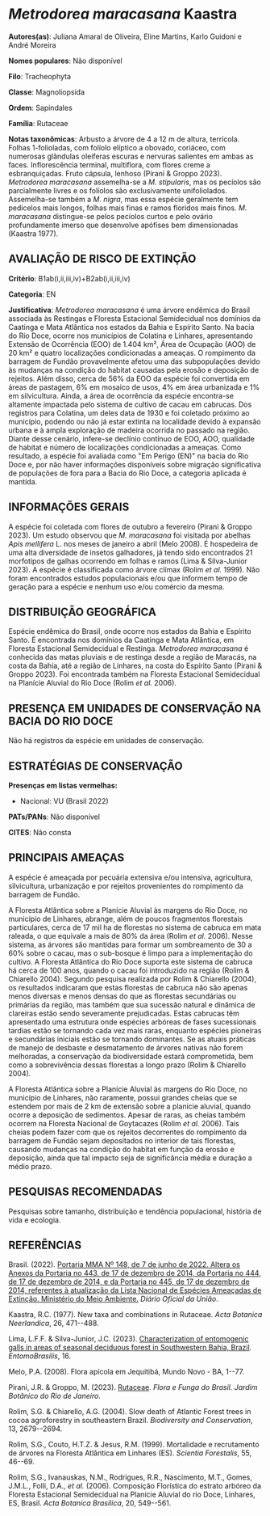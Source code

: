 # *Metrodorea maracasana* Kaastra

**Autores(as)**: Juliana Amaral de Oliveira, Eline Martins, Karlo Guidoni e André Moreira

**Nomes populares**: Não disponível

**Filo**: Tracheophyta

**Classe**: Magnoliopsida

**Ordem**: Sapindales

**Família**: Rutaceae

**Notas taxonômicas**: Arbusto a árvore de 4 a 12 m de altura, terrícola. Folhas 1-folioladas, com folíolo elíptico a obovado, coriáceo, com numerosas glândulas oleíferas escuras e nervuras salientes em ambas as faces. Inflorescência terminal, multiflora, com flores creme a esbranquiçadas. Fruto cápsula, lenhoso (Pirani & Groppo 2023).  *Metrodorea maracasana* assemelha-se a *M. stipularis*, mas os pecíolos são parcialmente livres e os folíolos são exclusivamente unifoliolados.  Assemelha-se também a *M. nigra*, mas essa espécie geralmente tem pedicelos mais longos, folhas mais finas e ramos floridos mais finos.  *M. maracasana* distingue-se pelos pecíolos curtos e pelo ovário profundamente imerso que desenvolve apófises bem dimensionadas (Kaastra 1977).

## AVALIAÇÃO DE RISCO DE EXTINÇÃO

**Critério**: B1ab(i,ii,iii,iv)+B2ab(i,ii,iii,iv)

**Categoria**: EN

**Justificativa**: *Metrodorea maracasana* é uma árvore endêmica do Brasil associada às Restingas e Floresta Estacional Semidecidual nos domínios da Caatinga e Mata Atlântica nos estados da Bahia e Espírito Santo. Na bacia do Rio Doce, ocorre nos municípios de Colatina e Linhares, apresentando Extensão de Ocorrência (EOO) de 1.404 km², Área de Ocupação (AOO) de 20 km² e quatro localizações condicionadas a ameaças. O rompimento da barragem de Fundão provavelmente afetou uma das subpopulações devido às mudanças na condição do habitat causadas pela erosão e deposição de rejeitos. Além disso, cerca de 56% da EOO da espécie foi convertida em áreas de pastagem, 6% em mosaico de usos, 4% em área urbanizada e 1% em silvicultura. Ainda, a área de ocorrência da espécie encontra-se altamente impactada pelo sistema de cultivo de cacau em cabrucas. Dos registros para Colatina, um deles data de 1930 e foi coletado próximo ao município, podendo ou não já estar
extinta na localidade devido à expansão urbana e à ampla exploração de madeira ocorrida no passado na região. Diante desse cenário, infere-se declínio contínuo de EOO, AOO, qualidade de habitat e número de localizações condicionadas a ameaças. Como resultado, a espécie foi avaliada como "Em Perigo (EN)" na bacia do Rio Doce e, por não haver informações disponíveis sobre migração significativa de populações de fora para a Bacia do Rio Doce, a categoria aplicada é mantida.

## INFORMAÇÕES GERAIS

A espécie foi coletada com flores de outubro a fevereiro (Pirani & Groppo 2023). Um estudo observou que *M. maracasana* foi visitada por abelhas *Apis mellifera* L. nos meses de janeiro a abril (Melo 2008). É hospedeira de uma alta diversidade de insetos galhadores, já tendo sido encontrados 21 morfotipos de galhas ocorrendo em folhas e ramos (Lima & Silva-Junior 2023). A espécie é classificada como árvore clímax (Rolim *et al.* 1999). Não foram encontrados estudos populacionais e/ou que informem tempo de geração para a espécie e nenhum uso e/ou comércio da mesma.

## DISTRIBUIÇÃO GEOGRÁFICA

Espécie endêmica do Brasil, onde ocorre nos estados da Bahia e Espírito Santo. É encontrada nos domínios da Caatinga e Mata Atlântica, em Floresta Estacional Semidecidual e Restinga. *Metrodorea maracasana* é conhecida das matas pluviais e de restinga desde a região de Maracás, na costa da Bahia, até a região de Linhares, na costa do Espírito Santo (Pirani & Groppo 2023). Foi encontrada também na Floresta Estacional Semidecidual na Planície Aluvial do Rio Doce (Rolim *et al.* 2006).

## PRESENÇA EM UNIDADES DE CONSERVAÇÃO NA BACIA DO RIO DOCE

Não há registros da espécie em unidades de conservação.

## ESTRATÉGIAS DE CONSERVAÇÃO

**Presenças em listas vermelhas:**

-   Nacional: VU (Brasil 2022)

**PATs/PANs**: Não disponível

**CITES**: Não consta

## PRINCIPAIS AMEAÇAS

A espécie é ameaçada por pecuária extensiva e/ou intensiva, agricultura, silvicultura, urbanização e por rejeitos provenientes do rompimento da barragem de Fundão.

A Floresta Atlântica sobre a Planície Aluvial às margens do Rio Doce, no município de Linhares, abrange, além de poucos fragmentos florestais particulares, cerca de 17 mil ha de florestas no sistema de cabruca em mata raleada, o que equivale a mais de 80% da área (Rolim *et al.* 2006). Nesse sistema, as árvores são mantidas para formar um sombreamento de 30 a 60% sobre o cacau, mas o sub-bosque é limpo para a implementação do cultivo. A Floresta Atlântica do Rio Doce suporta este sistema de cabruca há cerca de 100 anos, quando o cacau foi introduzido na região (Rolim & Chiarello 2004). Segundo pesquisa realizada por Rolim & Chiarello (2004), os resultados indicaram que estas florestas de cabruca não são apenas menos diversas e menos densas do que as florestas secundárias ou primárias da região, mas também que sua sucessão natural e dinâmica de clareiras estão sendo severamente prejudicadas. Estas cabrucas têm apresentado uma estrutura onde espécies arbóreas
de fases sucessionais tardias estão se tornando cada vez mais raras, enquanto espécies pioneiras e secundárias iniciais estão se tornando dominantes.  Se as atuais práticas de manejo de desbaste e desmatamento de árvores nativas não forem melhoradas, a conservação da biodiversidade estará comprometida, bem como a sobrevivência dessas florestas a longo prazo (Rolim & Chiarello 2004).

A Floresta Atlântica sobre a Planície Aluvial às margens do Rio Doce, no município de Linhares, não raramente, possui grandes cheias que se estendem por mais de 2 km de extensão sobre a planície aluvial, quando ocorre a deposição de sedimentos. Apesar de raras, as cheias também ocorrem na Floresta Nacional de Goytacazes (Rolim *et al.* 2006). Tais cheias podem fazer com que os rejeitos decorrentes do rompimento da barragem de Fundão sejam depositados no interior de tais florestas, causando mudanças na condição do habitat em função da erosão e deposição, ainda que tal impacto seja de significância média e duração a médio prazo.

## PESQUISAS RECOMENDADAS

Pesquisas sobre tamanho, distribuição e tendência populacional, história de vida e ecologia.

## REFERÊNCIAS

Brasil. (2022). [Portaria MMA Nº 148, de 7 de junho de 2022. Altera os Anexos da Portaria no 443, de 17 de dezembro de 2014, da Portaria no 444, de 17 de dezembro de 2014, e da Portaria no 445, de 17 de dezembro de 2014, referentes à atualização da Lista Nacional de Espécies Ameaçadas de Extinção. Ministério do Meio Ambiente.](https://in.gov.br/en/web/dou/-/portaria-mma-n-148-de-7-de-junho-de-2022-406272733) *Diário Oficial da União*.

Kaastra, R.C. (1977). New taxa and combinations in Rutaceae. *Acta Botanica Neerlandica*, 26, 471--488.

Lima, L.F.F. & Silva-Junior, J.C. (2023). [Characterization of entomogenic galls in areas of seasonal deciduous forest in Southwestern Bahia, Brazil](https://doi.org/10.12741/ebrasilis.v16.e1021).  *EntomoBrasilis*, 16.

Melo, P.A. (2008). Flora apícola em Jequitibá, Mundo Novo - BA, 1--77.

Pirani, J.R. & Groppo, M. (2023).  [Rutaceae](https://floradobrasil.jbrj.gov.br/FB816). *Flora e Funga do Brasil. Jardim Botânico do Rio de Janeiro*.

Rolim, S.G. & Chiarello, A.G. (2004). Slow death of Atlantic Forest trees in cocoa agroforestry in southeastern Brazil. *Biodiversity and Conservation*, 13, 2679--2694.

Rolim, S.G., Couto, H.T.Z. & Jesus, R.M. (1999). Mortalidade e recrutamento de árvores na Floresta Atlântica em Linhares (ES).  *Scientia Forestalis*, 55, 46--69.

Rolim, S.G., Ivanauskas, N.M., Rodrigues, R.R., Nascimento, M.T., Gomes, J.M.L., Folli, D.A., *et al.* (2006). Composição Florística do estrato arbóreo da Floresta Estacional Semidecidual na Planície Aluvial do rio Doce, Linhares, ES, Brasil. *Acta Botanica Brasilica*, 20, 549--561.
